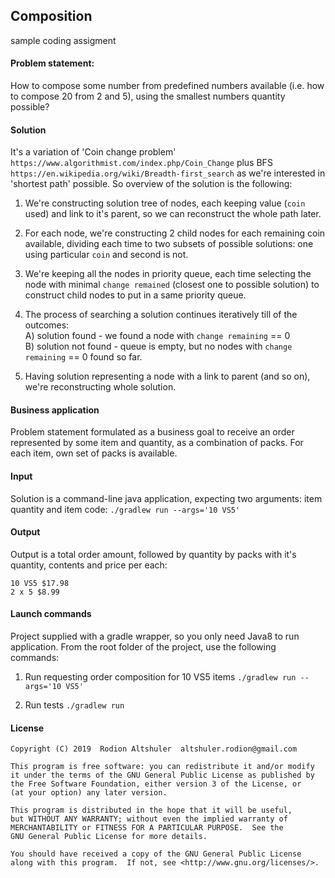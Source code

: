 
## Composition
sample coding assigment

#### Problem statement:
How to compose some number from predefined numbers available (i.e. how to compose 20 from 2 and 5), using the smallest numbers quantity possible?
 
#### Solution
It's a variation of 'Coin change problem' `https://www.algorithmist.com/index.php/Coin_Change` plus BFS  `https://en.wikipedia.org/wiki/Breadth-first_search` as we're interested in 'shortest path' possible. 
So overview of the solution is the following:
   
1. We're constructing solution tree of nodes, each keeping value (`coin` used) and link to it's parent, so we can reconstruct the whole path later.
2. For each node, we're constructing 2 child nodes for each remaining coin available, dividing each time to two subsets of possible solutions: one using particular `coin` and second is not.
3. We're keeping all the nodes in priority queue, each time selecting the node with minimal `change remained` (closest one to possible solution) to construct child nodes to put in a same priority queue. 
4. The process of searching a solution continues iteratively till of the outcomes:
   <br>A) solution found - we found a node with `change remaining` == 0
   <br>B) solution not found - queue is empty, but no nodes with `change remaining` == 0 found so far.
   
5. Having solution representing a node with a link to parent (and so on), we're reconstructing whole solution.  

#### Business application
Problem statement formulated as a business goal to receive an order represented by some item and quantity, as a combination of packs.
For each item, own set of packs is available.

#### Input
Solution is a command-line java application, expecting two arguments: item quantity and item code:
`./gradlew run --args='10 VS5'`

#### Output
Output is a total order amount, followed by quantity by packs with it's quantity, contents and price per each:

`10 VS5 $17.98` <br>
     `2 x 5 $8.99`

#### Launch commands
Project supplied with a gradle wrapper, so you only need Java8 to run application.
From the root folder of the project, use the following commands:

1. Run requesting order composition for 10 VS5 items 
`./gradlew run --args='10 VS5'`

2. Run tests
`./gradlew run`

#### License
````
Copyright (C) 2019  Rodion Altshuler  altshuler.rodion@gmail.com

This program is free software: you can redistribute it and/or modify
it under the terms of the GNU General Public License as published by
the Free Software Foundation, either version 3 of the License, or
(at your option) any later version.

This program is distributed in the hope that it will be useful,
but WITHOUT ANY WARRANTY; without even the implied warranty of
MERCHANTABILITY or FITNESS FOR A PARTICULAR PURPOSE.  See the
GNU General Public License for more details.

You should have received a copy of the GNU General Public License
along with this program.  If not, see <http://www.gnu.org/licenses/>.